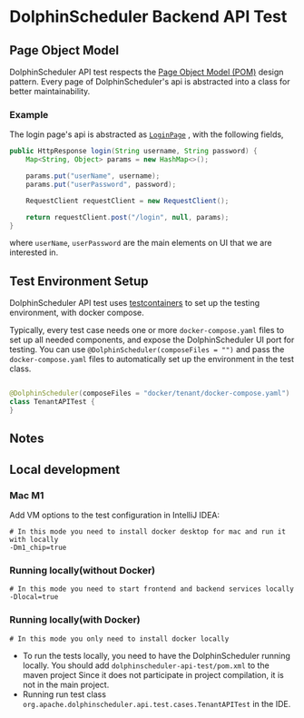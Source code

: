 # DolphinScheduler Backend API Test

## Page Object Model

DolphinScheduler API test respects
the [Page Object Model (POM)](https://www.selenium.dev/documentation/guidelines/page_object_models/) design pattern.
Every page of DolphinScheduler's api is abstracted into a class for better maintainability.

### Example

The login page's api is abstracted
as [`LoginPage`](dolphinscheduler-api-test-case/src/test/java/org/apache/dolphinscheduler/api/test/pages/LoginPage.java)
, with the following fields,

```java
public HttpResponse login(String username, String password) {
    Map<String, Object> params = new HashMap<>();

    params.put("userName", username);
    params.put("userPassword", password);

    RequestClient requestClient = new RequestClient();

    return requestClient.post("/login", null, params);
}
```

where `userName`, `userPassword` are the main elements on UI that we are interested in.

## Test Environment Setup

DolphinScheduler API test uses [testcontainers](https://www.testcontainers.org) to set up the testing
environment, with docker compose.

Typically, every test case needs one or more `docker-compose.yaml` files to set up all needed components, and expose the
DolphinScheduler UI port for testing. You can use `@DolphinScheduler(composeFiles = "")` and pass
the `docker-compose.yaml` files to automatically set up the environment in the test class.

```java

@DolphinScheduler(composeFiles = "docker/tenant/docker-compose.yaml")
class TenantAPITest {
}
```

## Notes

## Local development

### Mac M1
Add VM options to the test configuration in IntelliJ IDEA:
```
# In this mode you need to install docker desktop for mac and run it with locally
-Dm1_chip=true
```

### Running locally(without Docker)
```
# In this mode you need to start frontend and backend services locally
-Dlocal=true
```

### Running locally(with Docker)
```
# In this mode you only need to install docker locally
```

- To run the tests locally, you need to have the DolphinScheduler running locally. You should add `dolphinscheduler-api-test/pom.xml` to the maven project
  Since it does not participate in project compilation, it is not in the main project.
- Running run test class `org.apache.dolphinscheduler.api.test.cases.TenantAPITest` in the IDE.

